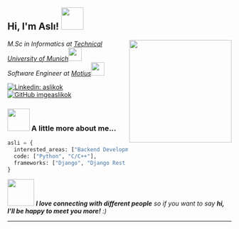 <h2> Hi, I'm Aslı! <img src="https://media.giphy.com/media/mGcNjsfWAjY5AEZNw6/giphy.gif" width="50"></h2>
<img align='right' src="https://media.giphy.com/media/ieyl9zmCjO4b4t6qoY/giphy.gif" width="230">
<p><em>M.Sc in Informatics at <a href="https://www.tum.de/">Technical University of Munich</a><img src="https://media.giphy.com/media/fYSnHlufseco8Fh93Z/giphy.gif" width="30"></br>Software Engineer at <a href="https://motius.de/">Motius</a><img src="https://media.giphy.com/media/WUlplcMpOCEmTGBtBW/giphy.gif" width="30"> 
</em></p>

[![Linkedin: aslikok](https://img.shields.io/badge/-thaianebraga-blue?style=flat-square&logo=Linkedin&logoColor=white&link=https://www.linkedin.com/in/aslikok/)](https://www.linkedin.com/in/aslikok/)
[![GitHub imgeaslikok](https://img.shields.io/github/followers/thaiane?label=follow&style=social)](https://github.com/imgeaslikok)


### <img src="https://media.giphy.com/media/VgCDAzcKvsR6OM0uWg/giphy.gif" width="50"> A little more about me...  

```python
asli = {
  interested_areas: ["Backend Development", "ML", "NLP", "DL", "CV"],
  code: ["Python", "C/C++"],
  frameworks: ["Django", "Django Rest Framework", "Graphene", "Scrapy"],
}
```

<img src="https://media.giphy.com/media/LnQjpWaON8nhr21vNW/giphy.gif" width="60"> <em><b>I love connecting with different people</b> so if you want to say <b>hi, I'll be happy to meet you more!</b> :)</em>

---

